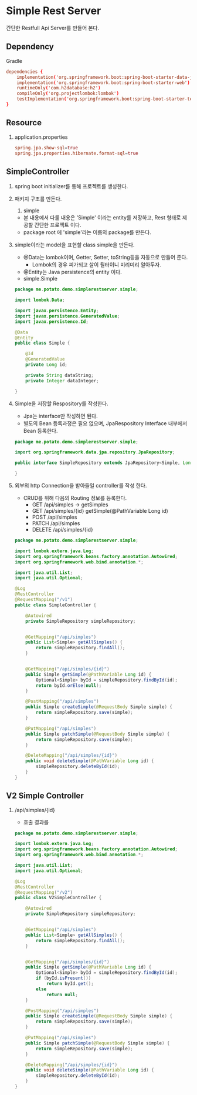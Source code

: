 # Simple Rest Server
간단한 Restfull Api Server를 만들어 본다.


## Dependency
Gradle
~~~conf
dependencies {
    implementation('org.springframework.boot:spring-boot-starter-data-jpa')
    implementation('org.springframework.boot:spring-boot-starter-web')
    runtimeOnly('com.h2database:h2')
    compileOnly('org.projectlombok:lombok')
    testImplementation('org.springframework.boot:spring-boot-starter-test')
}
~~~

## Resource
1. application.properties

    ~~~conf
    spring.jpa.show-sql=true
    spring.jpa.properties.hibernate.format-sql=true
    ~~~

## SimpleController
1. spring boot initializer를 통해 프로젝트를 생성한다.

2. 패키지 구조를 만든다.
    1. simple
    - 본 내용에서 다룰 내용은 'Simple' 이라는 entity를 저장하고, Rest 형태로 제공할 간단한 프로젝트 이다.
    - package root 에 'simple'라는 이름의 package를 만든다.
  
3.  simple이라는 model을 표현할 class simple을 만든다.
    - @Data는 lombok이며, Getter, Setter, toString등을 자동으로 만들어 준다.
        - Lombok의 경우 피가되고 살이 될터이니 미리미리 알아두자.
    - @Entity는 Java persistence의 entity 이다.
    - simple.Simple

    ~~~java
    package me.potato.demo.simplerestserver.simple;

    import lombok.Data;

    import javax.persistence.Entity;
    import javax.persistence.GeneratedValue;
    import javax.persistence.Id;

    @Data
    @Entity
    public class Simple {

        @Id
        @GeneratedValue
        private Long id;

        private String dataString;
        private Integer dataInteger;

    }
    ~~~

4. Simple을 저장할 Respository를 작성한다.
    - Jpa는 interface만 작성하면 된다.
    - 별도의 Bean 등록과정은 필요 없으며, JpaRespository Interface 내부에서 Bean 등록한다.

    ~~~java
    package me.potato.demo.simplerestserver.simple;

    import org.springframework.data.jpa.repository.JpaRepository;

    public interface SimpleRepository extends JpaRepository<Simple, Long> {

    }
    ~~~

5. 외부의 http Connection을 받아들일 controller를 작성 한다.
    - CRUD를 위해 다음의 Routing 정보를 등록한다.
        - GET /api/simples -> getSimples
        - GET /api/simples/{id} getSimple(@PathVariable Long id)
        - POST /api/simples
        - PATCH /api/simples
        - DELETE /api/simples/{id}
    ~~~java
    package me.potato.demo.simplerestserver.simple;

    import lombok.extern.java.Log;
    import org.springframework.beans.factory.annotation.Autowired;
    import org.springframework.web.bind.annotation.*;

    import java.util.List;
    import java.util.Optional;

    @Log
    @RestController
    @RequestMapping("/v1")
    public class SimpleController {

        @Autowired
        private SimpleRepository simpleRepository;


        @GetMapping("/api/simples")
        public List<Simple> getAllSimples() {
            return simpleRepository.findAll();
        }


        @GetMapping("/api/simples/{id}")
        public Simple getSimple(@PathVariable Long id) {
            Optional<Simple> byId = simpleRepository.findById(id);
            return byId.orElse(null);
        }

        @PostMapping("/api/simples")
        public Simple createSimple(@RequestBody Simple simple) {
            return simpleRepository.save(simple);
        }

        @PutMapping("/api/simples")
        public Simple patchSimple(@RequestBody Simple simple) {
            return simpleRepository.save(simple);
        }

        @DeleteMapping("/api/simples/{id}")
        public void deleteSimple(@PathVariable Long id) {
            simpleRepository.deleteById(id);
        }
    }
    ~~~

## V2 Simple Controller
1. /api/simples/{id} 
    - 호출 결과를 

    ~~~java
    package me.potato.demo.simplerestserver.simple;

    import lombok.extern.java.Log;
    import org.springframework.beans.factory.annotation.Autowired;
    import org.springframework.web.bind.annotation.*;

    import java.util.List;
    import java.util.Optional;

    @Log
    @RestController
    @RequestMapping("/v2")
    public class V2SimpleController {

        @Autowired
        private SimpleRepository simpleRepository;


        @GetMapping("/api/simples")
        public List<Simple> getAllSimples() {
            return simpleRepository.findAll();
        }


        @GetMapping("/api/simples/{id}")
        public Simple getSimple(@PathVariable Long id) {
            Optional<Simple> byId = simpleRepository.findById(id);
            if (byId.isPresent())
                return byId.get();
            else
                return null;
        }

        @PostMapping("/api/simples")
        public Simple createSimple(@RequestBody Simple simple) {
            return simpleRepository.save(simple);
        }

        @PutMapping("/api/simples")
        public Simple patchSimple(@RequestBody Simple simple) {
            return simpleRepository.save(simple);
        }

        @DeleteMapping("/api/simples/{id}")
        public void deleteSimple(@PathVariable Long id) {
            simpleRepository.deleteById(id);
        }
    }
    ~~~